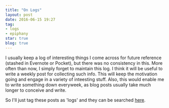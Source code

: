 ```yaml
---
title: "On Logs"
layout: post
date: 2016-06-15 19:27
tag:
- logs
- epiphany
star: true
blog: true
---
```


I usually keep a log of interesting things I come across for future reference (stashed in Evernote or Pocket), but there was no consistency in this. More often than now, I simply forget to maintain this log. I think it will be useful to write a weekly post for collecting such info. This will keep the motivation going and engage in a variety of inteesting stuff. Also, this would enable me to write something down everyweek, as blog posts usually take much longer to conceive and write.

So I'll just tag these posts as 'logs' and they can be searched [here](http://ykumards.com/tags/#logs).



